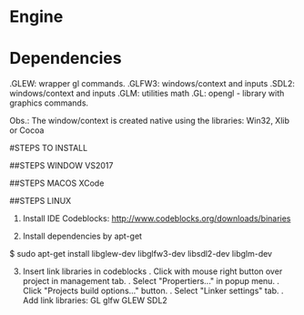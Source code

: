 # Engine


# Dependencies
 .GLEW: wrapper gl commands.
 .GLFW3: windows/context and inputs
 .SDL2: windows/context and inputs
 .GLM: utilities math
 .GL: opengl - library with graphics commands.

Obs.: The window/context is created native using the libraries: Win32, Xlib or Cocoa

#STEPS TO INSTALL

##STEPS WINDOW VS2017

##STEPS MACOS XCode
 
##STEPS LINUX

1. Install IDE Codeblocks: http://www.codeblocks.org/downloads/binaries

2. Install dependencies by apt-get

$ sudo apt-get install libglew-dev libglfw3-dev libsdl2-dev libglm-dev

3. Insert link libraries in codeblocks
	. Click with mouse right button over project in management tab.
	. Select "Propertiers..." in popup menu.
	. Click "Projects build options..." button.
	. Select "Linker settings" tab.
	. Add link libraries: GL glfw GLEW SDL2
